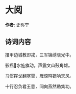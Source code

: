 # 大阅

**作者**: 史弥宁

## 诗词内容

擐甲边城教即戎，三军锦绣晓光中。

影摇𫞚水旌旗动，声震文山鼓角雄。

马惯挥戈翻塞雪，雁惊鸣镝响天风。

十行忍负君王意，同向燕然勒隽功。

